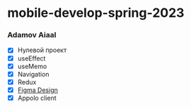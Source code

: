 # mobile-develop-spring-2023

### Adamov Aiaal

- [x] Нулевой проект
- [x] useEffect
- [x] useMemo
- [x] Navigation
- [x] Redux
- [x] [Figma Design](https://www.figma.com/file/1obxsl0HHtcOqHd05xRBlM/mobile?node-id=0%3A1&t=mhIak5drNDrqKO8P-1)
- [x] Appolo client
